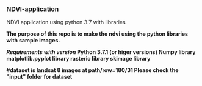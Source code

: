 ### NDVI-application
NDVI application using python 3.7 with libraries

<b>The purpose of this repo is to make the ndvi using the python libraries with sample images.<b>

*Requirements with version*
Python 3.7.1 (or higer versions)
Numpy library
matplotlib.pyplot library
rasterio library
skimage library


#dataset is landsat 8 images at path/row=180/31 
Please check the "input" folder for dataset

